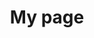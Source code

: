 ---
# Page title
title: My page
# Page type - we want a landing page (such as a homepage)
type: landing

# Your landing page sections - add as many different content blocks as you like
sections:
  - block: markdown
    id: section-1
    content:
      title: Research
      subtitle: recently
      text: |
        <style>
          .table {
            border-collapse: collapse;
            margin-bottom: 0px;
            margin-top: 0px;
            padding-bottom: 0px;
            padding-top: 0px;
            line-height: 0.5
            border-spacing: 0px
          }
          .table td,
          .table th {
            border: none;
          }
        </style>
        ### Safe Learning-based Nonlinear Control with Learned Robotic Agility
        <div style="display: flex; justify-content: center; align-items: center; margin-bottom: 5px; margin-top: 5px">
          <img src="https://lecar-lab.github.io/research/safe_learning_control.png" width="50%">
        </div>

        <p>Real-world robotic systems have to operate in unknown and dynamic environments where the decision-maker must fast adapt to uncertainties. For example, legged robot rescue and search necessitates traversing complicated terrain conditions. Deep learning has representation power but is often too slow to update onboard. On the other hand, adaptive control can update as fast as the feedback control loop with guarantees. Our goal is to develop offline and online algorithms that can effectively learn from offline data and efficiently fine-tune/adapt in real time.</p>
        <br>  

        ### Offline Learning and Online Adaptations
        <div style="display: flex; justify-content: center; align-items: center;">
          <img src="https://lecar-lab.github.io/research/adaptive.png" width="50%">
        </div>

        <p>Real-world robotic systems have to operate in unknown and dynamic environments where the decision-maker must fast adapt to uncertainties. For example, legged robot rescue and search necessitates traversing complicated terrain conditions. Deep learning has representation power but is often too slow to update onboard. On the other hand, adaptive control can update as fast as the feedback control loop with guarantees. Our goal is to develop offline and online algorithms that can effectively learn from offline data and efficiently fine-tune/adapt in real time.</p>

    design:
      spacing:
        padding: ["20px", "300px", "20px", "300px"]

---